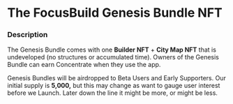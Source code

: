 # The FocusBuild Genesis Bundle NFT

### **Description**

The Genesis Bundle comes with one **Builder NFT** + **City Map NFT** that is undeveloped (no structures or accumulated time). Owners of the Genesis Bundle can earn Concentrate when they use the app.&#x20;

Genesis Bundles will be airdropped to Beta Users and Early Supporters. Our initial supply is **5,000,** but this may change as want to gauge user interest before we Launch. Later down the line it might be more, or might be less.&#x20;
